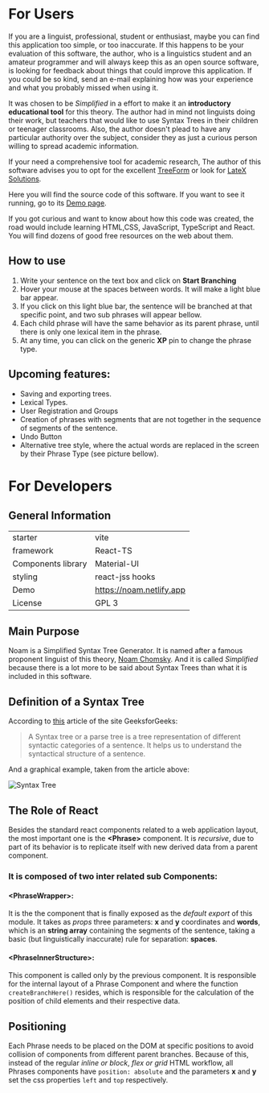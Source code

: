 # For Users
If you are a linguist, professional, student or enthusiast, maybe you can find this application too simple, or too inaccurate. If this happens to be your evaluation of this software, the author, who is a linguistics student and an amateur programmer and will always keep this as an open source software, is looking for feedback about things that could improve this application. If you could be so kind, send an e-mail explaining how was your experience and what you probably missed when using it.

It was chosen to be _Simplified_ in a effort to make it an __introductory educational tool__ for this theory. The author had in mind not linguists doing their work, but teachers that would like to use Syntax Trees in their children or teenager classrooms. Also, the author doesn't plead to have any particular authority over the subject, consider they as just a curious person willing to spread academic information.

If your need a comprehensive tool for academic research, The author of this software advises you to opt for the excellent [TreeForm](https://sourceforge.net/projects/treeform/) or look for [LateX Solutions](https://duckduckgo.com/?q=latex+syntax+tree).

Here you will find the source code of this software. If you want to see it running, go to its [Demo page](https://noam.netlify.app).

If you got curious and want to know about how this code was created, the road would include learning HTML,CSS, JavaScript, TypeScript and React. You will find dozens of good free resources on the web about them.

## How to use
1. Write your sentence on the text box and click on **Start Branching**
2. Hover your mouse at the spaces between words. It will make a light blue bar appear.
3. If you click on this light blue bar, the sentence will be branched at that specific point, and two sub phrases will appear bellow.
4. Each child phrase will have the same behavior as its parent phrase, until there is only one lexical item in the phrase.
5. At any time, you can click on the generic **XP** pin to change the phrase type.

## Upcoming features:
+ Saving and exporting trees.
+ Lexical Types.
+ User Registration and Groups
+ Creation of phrases with segments that are not together in the sequence of segments of the sentence. 
+ Undo Button
+ Alternative tree style, where the actual words are replaced in the screen by their Phrase Type (see picture bellow).

# For Developers

## General Information

|   |   |
|---|---|
|starter|vite|
|framework|React-TS|
|Components library|Material-UI|
|styling|react-jss hooks|
|Demo|https://noam.netlify.app|
|License| GPL 3|

## Main Purpose
Noam is a Simplified Syntax Tree Generator. It is named after a famous proponent linguist of this theory, [Noam Chomsky](https://en.wikipedia.org/wiki/Noam_Chomsky). And it is called _Simplified_ because there is a lot more to be said about Syntax Trees than what it is included in this software. 

## Definition of a Syntax Tree
According to [this](https://www.geeksforgeeks.org/syntax-tree-natural-language-processing/) article of the site GeeksforGeeks:
>A Syntax tree or a parse tree is a tree representation of different syntactic categories of a sentence. It helps us to understand the syntactical structure of a sentence.

And a graphical example, taken from the article above:

![Syntax Tree](https://media.geeksforgeeks.org/wp-content/uploads/20200329230855/Syntax1.png)


## The Role of React
Besides the standard react components related to a web application layout, the most important one is the __\<Phrase>__ component. It is _recursive_, due to part of its behavior is to replicate itself with new derived data from a parent component.

### It is composed of two inter related sub Components:

#### __\<PhraseWrapper>:__
It is the the component that is finally exposed as the _default export_ of this module. It takes as _props_ three parameters: **x** and **y** coordinates and **words**, which is an **string array** containing the segments of the sentence, taking a basic (but linguistically inaccurate) rule for separation: **spaces**.

#### __\<PhraseInnerStructure>:__
This component is called only by the previous component. It is responsible for the internal layout of a Phrase Component and where the function `createBranchHere()` resides, which is responsible for the calculation of the position of child elements and their respective data.

## Positioning
Each Phrase needs to be placed on the DOM at specific positions to avoid collision of components from different parent branches. Because of this, instead of the regular _inline or block_, _flex or grid_ HTML workflow, all Phrases components have `position: absolute` and the parameters **x** and **y** set the css properties `left` and `top` respectively.
